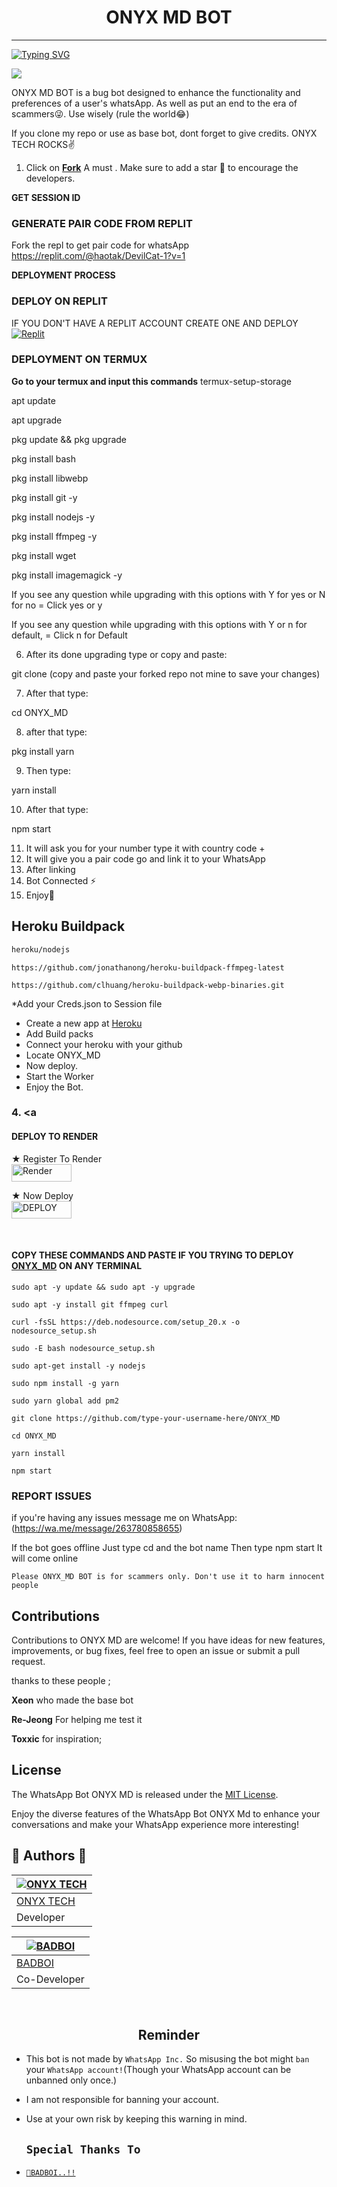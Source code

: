 <h1 align="center"> ONYX MD BOT </h1>
<p align="center">  
  
***
  
<a href="https://git.io/typing-svg"><img src="https://readme-typing-svg.demolab.com?font=Black+Ops+One&size=50&pause=1000&color=353839&center=true&width=910&height=100&lines=THANKS FOR CHOOSING ONYX+MD;WHATSAPP+BUG+BOT;CREATED+BY+ONYX+TECH;RELEASED+01.09.24" alt="Typing SVG" /></a>
  </p>

<img src= "https://i.imgur.com/34JgGDw.jpeg" />
</p>

ONYX MD BOT is a bug bot designed to enhance the functionality and preferences of a user's whatsApp. As well as put an end to the era of scammers😜. Use wisely (rule the world😂) 

If you clone my repo or use as base bot, dont forget to give credits. ONYX TECH ROCKS✌️

1. Click on **[Fork](https://github.com/OnyxT3ch/ONYX_MD/fork)** A must . Make sure to add a star 🌟 to encourage the developers.
   
**GET SESSION ID**
### GENERATE PAIR CODE FROM REPLIT
Fork the repl to get pair code for whatsApp
https://replit.com/@haotak/DevilCat-1?v=1

**DEPLOYMENT PROCESS**
### DEPLOY ON REPLIT
IF YOU DON'T HAVE A REPLIT ACCOUNT CREATE ONE AND DEPLOY 
    <br>
    <a href='https://replit.com/github/OnyxT3ch/ONYX_MD' target="_blank"><img alt='Replit' src='https://img.shields.io/badge/-Deploy-red?style=for-the-badge&logo=replit&logoColor=blue'/></a>


### DEPLOYMENT ON TERMUX

**Go to your termux and input this commands**
termux-setup-storage

apt update

apt upgrade

pkg update && pkg upgrade

pkg install bash

pkg install libwebp

pkg install git -y

pkg install nodejs -y

pkg install ffmpeg -y 

pkg install wget

pkg install imagemagick -y


If you see any question while upgrading with this options with Y for yes or N for no = Click yes or y

If you see any question while upgrading with this options with Y or n for default, = Click n for Default

6. After its done upgrading type or copy and paste:

git clone  (copy and paste your forked repo not mine to save your changes) 

7. After that type: 

cd ONYX_MD

8. after that type:

pkg install yarn

9. Then type:

yarn install 

10. After that type:

npm start 

11. It will ask you for your number type it with country code +
12. It will give you a pair code go and link it to your WhatsApp 
13. After linking
14. Bot Connected ⚡
15. Enjoy🤖

## Heroku Buildpack
```bash
heroku/nodejs
```
```
https://github.com/jonathanong/heroku-buildpack-ffmpeg-latest
```
```
https://github.com/clhuang/heroku-buildpack-webp-binaries.git
```

*Add your Creds.json to Session file
* Create a new app at [Heroku](https://id.heroku.com/login)
* Add Build packs
* Connect your heroku with your github
* Locate ONYX_MD
* Now deploy.
* Start the Worker
* Enjoy the Bot.
  
### 4. <a 
#### DEPLOY TO RENDER

 ★ Register To Render 
    <br>
<a href='https://dashboard.render.com/register' target="_blank"><img alt='Render' src='https://img.shields.io/badge/CREATE-h?color=black&style=for-the-badge&logo=render' width="96.35" height="28"/></a></p>

★ Now Deploy
    <br>
<a href='https://dashboard.render.com/select-repo?type=web' target="_blank"><img alt='DEPLOY' src='https://img.shields.io/badge/DEPLOY -h?color=black&style=for-the-badge&logo=render' width="96.35" height="28"/></a></p>

</br>

#### COPY THESE COMMANDS AND PASTE IF YOU TRYING TO DEPLOY [ONYX_MD](https://github.com/OnyxT3ch/ONYX_MD) ON ANY TERMINAL
```
sudo apt -y update && sudo apt -y upgrade
```
```
sudo apt -y install git ffmpeg curl
```
```
curl -fsSL https://deb.nodesource.com/setup_20.x -o nodesource_setup.sh
```
```
sudo -E bash nodesource_setup.sh
```
```
sudo apt-get install -y nodejs
```
```
sudo npm install -g yarn
```
```
sudo yarn global add pm2
```
```
git clone https://github.com/type-your-username-here/ONYX_MD
```
```
cd ONYX_MD
```
```
yarn install
```
```
npm start
```

### REPORT ISSUES

if you're having any issues message me on
WhatsApp: (https://wa.me/message/263780858655) 

If the bot goes offline 
Just type cd and the bot name 
Then type npm start
It will come online



`Please ONYX_MD BOT is for scammers only. Don't use it to harm innocent people`


## Contributions

Contributions to ONYX MD are welcome! If you have ideas for new features, improvements, or bug fixes, feel free to open an issue or submit a pull request. <br>

   thanks to these people ;

   **Xeon** who made the base bot

   **Re-Jeong** For helping me test it
   
   **Toxxic** for inspiration; <br>


## License

The WhatsApp Bot ONYX MD is released under the [MIT License](https://opensource.org/licenses/MIT).

Enjoy the diverse features of the WhatsApp Bot ONYX Md to enhance your conversations and make your WhatsApp experience more interesting!

## 🎯 Authors 🎯
  <div align="center">
  
| [![ONYX TECH](https://github.com/OnyxT3ch.png?size=150)](https://github.com/OnyxT3ch) |
|----|
| [  ONYX TECH ](https://github.com/OnyxT3ch) |
|  Developer |

  </div>
  <div align="center">
  
| [![BADBOI](https://github.com/BADBOI-v1.png?size=150)](https://github.com/BADBOI-v1) |
|----|
| [  BADBOI ](https://github.com/BADBOI-v1) |
|  Co-Developer |

  </div>
   
  </br> 

<h2 align="center">  Reminder
</h2>
   
- This bot is not made by `WhatsApp Inc.` So misusing the bot might `ban` your `WhatsApp account!`(Though your WhatsApp account can be unbanned only once.)
- I am not responsible for banning your account.
- Use at your own risk by keeping this warning in mind.
 
  
  
   ## `Special Thanks To`

* [`📕BADBOI..!!`](https://github.com/BADBOI-v1)

 
  
  
  
